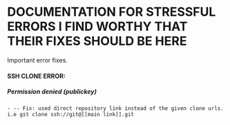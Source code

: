 # DOCUMENTATION FOR STRESSFUL ERRORS I FIND WORTHY THAT THEIR FIXES SHOULD BE HERE
Important error fixes.


#### SSH CLONE ERROR:
##### Permission denied (publickey)
    - -- Fix: used direct repository link instead of the given clone urls. i.e git clone ssh://git@[[main link]].git
